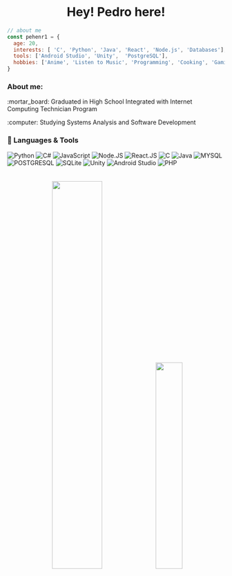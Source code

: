 <h1 align="center">Hey! Pedro here!</h1>
                                                                                                                       
```javascript
// about me
const pehenr1 = {
  age: 20,
  interests: [ 'C', 'Python', 'Java', 'React', 'Node.js', 'Databases'],
  tools: ['Android Studio', 'Unity',  'PostgreSQL'],
  hobbies: ['Anime', 'Listen to Music', 'Programming', 'Cooking', 'Gaming']
}
```

<h3>About me:</h3>
<p>:mortar_board: Graduated in High School Integrated with Internet Computing Technician Program</p>
<p>:computer: Studying Systems Analysis and Software Development</p>

<h3>👾 Languages & Tools </h3>
<div style="display: inline_block">
 <img alt="Python" src="https://img.shields.io/badge/Python-14354C?style=for-the-badge&logo=python&logoColor=white">  
 <img alt="C#" src="https://img.shields.io/badge/C%23-239120?style=for-the-badge&logo=c-sharp&logoColor=white">  
 <img alt="JavaScript" src="https://img.shields.io/badge/JavaScript-F7DF1E?style=for-the-badge&logo=javascript&logoColor=black">  
 <img alt="Node.JS" src="https://img.shields.io/badge/Node.js-43853D?style=for-the-badge&logo=node.js&logoColor=white">
 <img alt="React.JS" src="https://img.shields.io/badge/React-20232A?style=for-the-badge&logo=react&logoColor=61DAFB">
 <img alt="C" src="https://img.shields.io/badge/C-00599C?style=for-the-badge&logo=c&logoColor=white">
 <img alt="Java" src="https://img.shields.io/badge/Java-ED8B00?style=for-the-badge&logo=openjdk&logoColor=white">
 <img alt="MYSQL" src="https://img.shields.io/badge/MySQL-00000F?style=for-the-badge&logo=mysql&logoColor=white">
 <img alt="POSTGRESQL" src="https://img.shields.io/badge/PostgreSQL-316192?style=for-the-badge&logo=postgresql&logoColor=white">
 <img alt="SQLite" src="https://img.shields.io/badge/SQLite-07405E?style=for-the-badge&logo=sqlite&logoColor=white">
 <img alt="Unity" src="https://img.shields.io/badge/Unity-100000?style=for-the-badge&logo=unity&logoColor=white">
 <img alt="Android Studio" src="https://img.shields.io/badge/Android_Studio-3DDC84?style=for-the-badge&logo=android-studio&logoColor=white">
 <img alt="PHP" src="https://img.shields.io/badge/PHP-777BB4?style=for-the-badge&logo=php&logoColor=white">
</div>

<br>
<br>

<div align='center'>
  <img width="48%"  src="https://github-readme-stats.vercel.app/api?username=pehenr1&show_icons=true&theme=radical&include_all_commits=true&count_private=true">
  <img width="35%" src="https://github-readme-stats.vercel.app/api/top-langs/?username=pehenr1&layout=compact&langs_count=16&theme=radical"/>
</div>
